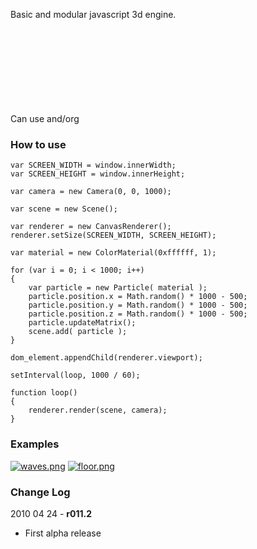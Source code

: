 Basic and modular javascript 3d engine.

Can use <canvas> and/org <svg> as renderer.

### How to use

	var SCREEN_WIDTH = window.innerWidth;
	var SCREEN_HEIGHT = window.innerHeight;

	var camera = new Camera(0, 0, 1000);

	var scene = new Scene();
	
	var renderer = new CanvasRenderer();
	renderer.setSize(SCREEN_WIDTH, SCREEN_HEIGHT);

	var material = new ColorMaterial(0xffffff, 1);

	for (var i = 0; i < 1000; i++)
	{
		var particle = new Particle( material );
		particle.position.x = Math.random() * 1000 - 500;
		particle.position.y = Math.random() * 1000 - 500;
		particle.position.z = Math.random() * 1000 - 500;
		particle.updateMatrix();
		scene.add( particle );
	}

	dom_element.appendChild(renderer.viewport);

	setInterval(loop, 1000 / 60);

	function loop()
	{
		renderer.render(scene, camera);
	}
	
### Examples

[![waves.png](http://github.com/mrdoob/three.js/raw/master/examples/particles/waves.png)](http://mrdoob.com/lab/javascript/three/particles/waves.html)
[![floor.png](http://github.com/mrdoob/three.js/raw/master/examples/particles/floor.png)](http://mrdoob.com/lab/javascript/three/particles/floor.html)

### Change Log

2010 04 24 - **r011.2**

* First alpha release
